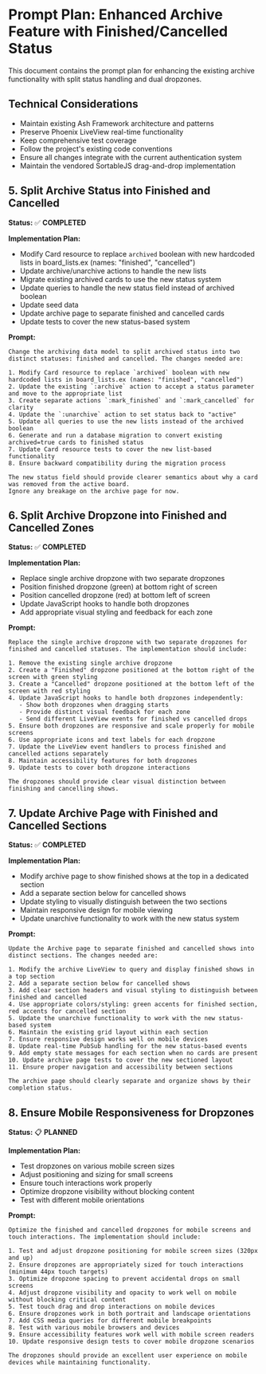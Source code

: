 # Prompt Plan: Enhanced Archive Feature with Finished/Cancelled Status

This document contains the prompt plan for enhancing the existing archive functionality with split status handling and dual dropzones.

## Technical Considerations

- Maintain existing Ash Framework architecture and patterns
- Preserve Phoenix LiveView real-time functionality
- Keep comprehensive test coverage
- Follow the project's existing code conventions
- Ensure all changes integrate with the current authentication system
- Maintain the vendored SortableJS drag-and-drop implementation

## 5. Split Archive Status into Finished and Cancelled

**Status:** ✅ **COMPLETED**

**Implementation Plan:**
- Modify Card resource to replace `archived` boolean with new hardcoded lists in board_lists.ex (names: "finished", "cancelled")  
- Update archive/unarchive actions to handle the new lists
- Migrate existing archived cards to use the new status system
- Update queries to handle the new status field instead of archived boolean
- Update seed data
- Update archive page to separate finished and cancelled cards
- Update tests to cover the new status-based system

**Prompt:**
```
Change the archiving data model to split archived status into two distinct statuses: finished and cancelled. The changes needed are:

1. Modify Card resource to replace `archived` boolean with new hardcoded lists in board_lists.ex (names: "finished", "cancelled")  
2. Update the existing `:archive` action to accept a status parameter and move to the appropriate list
3. Create separate actions `:mark_finished` and `:mark_cancelled` for clarity
4. Update the `:unarchive` action to set status back to "active"
5. Update all queries to use the new lists instead of the archived boolean
6. Generate and run a database migration to convert existing archived=true cards to finished status
7. Update Card resource tests to cover the new list-based functionality
8. Ensure backward compatibility during the migration process

The new status field should provide clearer semantics about why a card was removed from the active board.
Ignore any breakage on the archive page for now.
```

## 6. Split Archive Dropzone into Finished and Cancelled Zones

**Status:** ✅ **COMPLETED**

**Implementation Plan:**
- Replace single archive dropzone with two separate dropzones
- Position finished dropzone (green) at bottom right of screen
- Position cancelled dropzone (red) at bottom left of screen
- Update JavaScript hooks to handle both dropzones
- Add appropriate visual styling and feedback for each zone

**Prompt:**
```
Replace the single archive dropzone with two separate dropzones for finished and cancelled statuses. The implementation should include:

1. Remove the existing single archive dropzone
2. Create a "Finished" dropzone positioned at the bottom right of the screen with green styling
3. Create a "Cancelled" dropzone positioned at the bottom left of the screen with red styling
4. Update JavaScript hooks to handle both dropzones independently:
   - Show both dropzones when dragging starts
   - Provide distinct visual feedback for each zone
   - Send different LiveView events for finished vs cancelled drops
5. Ensure both dropzones are responsive and scale properly for mobile screens
6. Use appropriate icons and text labels for each dropzone
7. Update the LiveView event handlers to process finished and cancelled actions separately
8. Maintain accessibility features for both dropzones
9. Update tests to cover both dropzone interactions

The dropzones should provide clear visual distinction between finishing and cancelling shows.
```

## 7. Update Archive Page with Finished and Cancelled Sections

**Status:** ✅ **COMPLETED**

**Implementation Plan:**
- Modify archive page to show finished shows at the top in a dedicated section
- Add a separate section below for cancelled shows
- Update styling to visually distinguish between the two sections
- Maintain responsive design for mobile viewing
- Update unarchive functionality to work with the new status system

**Prompt:**
```
Update the Archive page to separate finished and cancelled shows into distinct sections. The changes needed are:

1. Modify the archive LiveView to query and display finished shows in a top section
2. Add a separate section below for cancelled shows
3. Add clear section headers and visual styling to distinguish between finished and cancelled
4. Use appropriate colors/styling: green accents for finished section, red accents for cancelled section
5. Update the unarchive functionality to work with the new status-based system
6. Maintain the existing grid layout within each section
7. Ensure responsive design works well on mobile devices
8. Update real-time PubSub handling for the new status-based events
9. Add empty state messages for each section when no cards are present
10. Update archive page tests to cover the new sectioned layout
11. Ensure proper navigation and accessibility between sections

The archive page should clearly separate and organize shows by their completion status.
```

## 8. Ensure Mobile Responsiveness for Dropzones

**Status:** 📋 **PLANNED**

**Implementation Plan:**
- Test dropzones on various mobile screen sizes
- Adjust positioning and sizing for small screens
- Ensure touch interactions work properly
- Optimize dropzone visibility without blocking content
- Test with different mobile orientations

**Prompt:**
```
Optimize the finished and cancelled dropzones for mobile screens and touch interactions. The implementation should include:

1. Test and adjust dropzone positioning for mobile screen sizes (320px and up)
2. Ensure dropzones are appropriately sized for touch interactions (minimum 44px touch targets)
3. Optimize dropzone spacing to prevent accidental drops on small screens
4. Adjust dropzone visibility and opacity to work well on mobile without blocking critical content
5. Test touch drag and drop interactions on mobile devices
6. Ensure dropzones work in both portrait and landscape orientations
7. Add CSS media queries for different mobile breakpoints
8. Test with various mobile browsers and devices
9. Ensure accessibility features work well with mobile screen readers
10. Update responsive design tests to cover mobile dropzone scenarios

The dropzones should provide an excellent user experience on mobile devices while maintaining functionality.
```